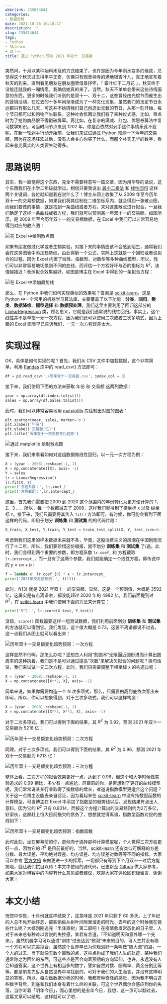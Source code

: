 ```yaml
---
abbrlink: 735074641
categories:
- 数据分析
date: 2021-10-26 16:10:47
description: ''
slug: 735074641
tags:
- Python
- Sklearn
- 双十一
title: 通过 Python 预测 2021 年双十一交易额
---
```


突然间，十月以某种始料未及的方式结束了，也许是因为今年雨水变多的缘故，总觉得这个秋天过去得平平无奇，仿佛只有观音禅寺的满地银杏叶儿，真正地宣布着秋天的到来，直到看见朋友在朋友圈里借景抒怀，『 霜叶红于二月花 』，秋天终于没能迁就我的一厢情愿，我确信她真的来了。当然，秋天不单单会带来这些诗情画意的东西，更多的时候我们听到的是双十一、双十二，这些曾经由光棍节而催生出的营销活动，在过去的十多年间渐渐成为了一种文化现象，虽然我们的法定节日永远都只有那么几天，可这并不妨碍我们自己创造出无数的节日，从那一刻开始，每个节日都可以和购物产生联系，这种社会氛围让我们有了某种仪式感，比如，零点时为了抢购商品恨不得戳破屏幕。再比如，在复杂的满减、红包、优惠券算法中复习数学知识。可当时间节点来到 1202 年，你是否依然对剁手这件事情乐此不疲呢，在新一轮剁手行动开始前，让我们来试试通过 Python 预测一下今年的交易额，因为在这场狂欢过后，没有人会关心你买了什么，而那个朴实无华的数字，看起来总比真实的人类要生动得多。

# 思路说明

其实，我一直觉得这个东西，完全不需要特意写一篇文章，因为用毕导的话说，这个东西我们在小学二年级就学过。相信只要我说出 [最小二乘法](https://ws.wiki.gaogevip.com/wiki/最小二乘法) 和 [线性回归](https://zh.wikipedia.ryancray.com/zh-hans/線性回歸) 这样两个关键词，各位就知道我在说什么了！博主从网上收集了从 2009 年至今历年双十一的交易额数据，如果我们将其绘制在二维坐标系内，就会得到一张散点图，而我们要做的事情，就是找到一条曲线或者方程，来对这些散点进行拟合，一旦我们确定了这样一条曲线或者方程，我们就可以预测某一年双十一的交易额。如图所示，是 2009 年至今历年双十一的交易额数据，在 Excel 中我们可以非常容易地得到对应的散点图：

![在 Excel 中绘制散点图](https://i.loli.net/2021/10/27/mf3h4oXLiswzPOq.png)

如果有朋友做过化学或者生物实验，对接下来的事情应该不会感到陌生，通常我们会在这类图表中添加趋势线，由此得到一个公式，实际上这就是一个回归或者说拟合的过程，因为 Excel 内置了线性、指数型、对数型等多种曲线模型，所以，我们可以非常容易地切换到不同的曲线，而评估一个方程好坏与否的指标为 $R^2$，该值越接近 1 表示拟合效果越好，如图是博主在 Excel 中得到的一条拟合方程：

![在 Excel 中添加趋势线](https://i.loli.net/2021/10/27/D5xHLIfrJsZNi1B.png)

那么，在 Python 中我们如何实现类似的效果呢？答案是 [scikit-learn](https://scikit-learn.org.cn/)，这是 Python 中一个常用的机器学习算法库，主要覆盖了以下功能：**分类**、**回归**、**聚类**、**数据降维**、**模型选择** 和 **数据预处理**，我们这里主要利用了回归这部分的 [LinearRegression](https://scikit-learn.org.cn/view/394.html) 类，顾名思义，它就是我们通常说的线性回归。事实上，这个线性并不是单指一元一次方程，因为我们还可以使用二次或者三次多项式，因为上面的 Excel 图表早已告诉我们，一元一次方程误差太大。

# 实现过程

OK，具体是如何实现的呢？首先，我们从 CSV 文件中加载数据，这个非常简单，利用 [Pandas](https://pandas.pydata.org/) 库中的 read_csv() 方法即可：

```python
df = pd.read_csv('./历年双十一交易额.csv', index_col = 0)
```

接下来，我们使用下面的方法来获取 年份 和 交易额 这两列数据：

```python
year = np.array(df.index.tolist())
sales = np.array(df.Sales.tolist())
```
此时，我们可以非常容易地用 [matplotlib](https://matplotlib.org) 库绘制出对应的图表：

```python
plt.scatter(year, sales, marker='o')
plt.xlabel('年份')
plt.ylabel('交易额(亿)')
plt.title('历年双十一交易额变化趋势')
```

![通过 matplotlib 绘制散点图](https://i.loli.net/2021/10/27/wD2b8lhjmIsETeP.png)

接下来，我们来看看如何对这组数据做线性回归，以一元一次方程为例：

```python
X = (year - 2008).reshape(-1, 1)
X = np.concatenate([X], axis= -1)
Y = sales
lr = LinearRegression()
lr.fit(X, Y)
print('方程系数：', lr.coef_)
print('方程截距：',lr.intercept_)
```

这里，首先我们需要把 2009 到 2020 这个范围内的年份转化为更方便计算的 1、2、3 ...，所以，每一个数都减去了 2008，这样我们就得到了横坐标 `X` 以及 纵坐标 `Y`。接下来，我们只需要将其传入 `fit()` 方法即可。有时候，你可能会看到下面这样的代码，即用于划分 **训练集** 和 **测试集** 的的代码片段：

```python
X_train, X_test, Y_train, Y_test = train_test_split(X, Y, test_size=0.3, random_state=0)
```

考虑到我们这里的样本数据本来就不多，毕竟，这股消费主义的风潮在中国刚刚流行了十二年，所以，我们要珍惜这份福报，就不划分 **训练集** 和 **测试集** 了(逃。此时，我们会得到两个重要的参数，即方程系数 `lr.coef_` 和 方程截取 `lr.intercept_`，而一旦有了这两个参数，我们就能确定一个线性方程，即传说中的 $y=ax+b$ :

```python
f = lambda x: lr.coef_[0] * x + lr.intercept_
print('2021年交易额预测：', f(13))
```

此时，f(13) 就是 2021 年双十一的交易额，显然，这是一个预测值，大概是 3592 亿，这属实是有点离谱啦，都没能超过 2020 年的 4982 亿，我们前面提到过 $R^2$，在 [scikit-learn](https://scikit-learn.org.cn/) 中我们使用下面的方法来计算它：

```python
print('R^2：', lr.score(X_test, Y_test))
```

没错，`score()` 函数需要这样一组测试数据，我们利用前面划分 **训练集** 和 **测试集** 的方法就可以得到它。我们发现，这个值大概是 0.73，这要不离谱都说不过去，这一点我们从图上就可以看出来：

![历年双十一交易额变化趋势预测：一次方程](https://i.loli.net/2021/10/27/UerVa9mZ5NSPwTC.png)

这样显然不行啊，那怎么办呢？遥想古人利用“割圆术”无限逼近圆形进而计算出圆周率的这种执着，我们是不是可以通过提高“次数”来解决欠拟合的问题呢？换句话说，我们来试试一元二次方程，此时，我们只需要调整下横坐标 `X` 的构造过程：

```python
X = (year - 2008).reshape(-1, 1)
X = np.concatenate([X**2, X], axis= -1)
```
简单来说，如果你需要构造一个 N 次多项式，那么，只需要由高到底依次写出来即可，所以，你可以想象得到，对于三次多项式，我们可以这样构造：

```python
X = (year - 2008).reshape(-1, 1)
X = np.concatenate([X**3, X**2, X], axis= -1)
```
对于二次多项式，我们可以得到下面的结果，其 $R^2$ 为 0.92，预测 2021 年双十一交易额为 5218 亿：

![历年双十一交易额变化趋势预测：二次方程](https://i.loli.net/2021/10/27/1RF3LtQr4pTidb6.png)

同理，对于三次多项式，我们可以得到下面的结果，其 $R^2$ 为 0.96，预测 2021 年双十一交易额为 6213 亿：

![历年双十一交易额变化趋势预测：三次方程](https://i.loli.net/2021/10/27/DlHcQUIXf1pORob.png)

整体上看，三次方程的拟合效果更好一点，达到了 0.96，但这个和大学时候做实验追求的 0.99 相比，多少有一点尴尬，屏幕前的你，是否想到了更好的曲线模型呢，我们常常说某某行业取得了指数级的增长，难道说指数模型更适合这个问题？关于这一点博主没能去亲自验证，因为看起来在 [scikit-learn](https://scikit-learn.org.cn/) 中没有指数型函数的计算模型，可当博主在 Excel 中添加了指数型的趋势线以后，发现结果有点出人意料，因为它的 $R^2$ 只有 0.8314，而按这个方程计算出的交易额则约为2万多亿，好家伙，这都赶上恒大目前拖欠的债务了，想想就觉得离谱，指数型函数对应的曲线如下：

![历年双十一交易额变化趋势预测：指数函数](https://i.loli.net/2021/10/27/ZBN5RgXiqUDLym3.png)

此时此刻，坐在屏幕前的你，更倾向于选择那种计算模型呢，个人觉得三次方程更好一点，因为它的 $R^2$ 是目前最好的，当然，[scikit-learn](https://scikit-learn.org.cn/) 还有类似可解释的方差分数、最大误差、平均绝对误差、均方误差、均方误差对数等等不同的指标，大家可以参考 [官方文档](http://scikit-learn.org.cn/view/93.html#3.3.4%20%E5%9B%9E%E5%BD%92%E6%8C%87%E6%A0%87) 来做更进一步的探索，一切都只有等到下个月双十一过后方能揭晓，就让我们拭目以待！本文中使用的源代码，已更新至 [Github](https://hub.fastgit.org/Regularly-Archive/2021/tree/master/src/11.11) 供大家参考，如果大家对博客中的内容有什么意见或者建议，欢迎大家在评论区积极留言，谢谢大家！

# 本文小结

恍惚中惊觉，十月份就这样结束了，这意味是 2021 年只剩下 60 多天。上了年纪的人总不免开始怀念，那些偷偷从树叶间隙里溜走的时光，去年的这个时候我在做些什么呢？大概刚刚追完「半泽直树」第二部吧！在疫情愈发常态化的日子里，人对于未来总有种难以言说的失控感，某君有言道，『不知道明天和意外哪一个先来』，虽然机器学习可以通过“训练”过去达到“预测”未来的目的，可人生并没有哪一个方程可以完美拟合，虽然这个世界早已为你规划好一条叫做“随大流”的路，一个人的过去、当下就像无数个离散的点，这些点构成了我们人生的轨迹，某种我们通常称之为回忆的东西，可这些点是否会向着预期的方向延伸，也许，永远没有人会知道答案，这个世界上有相当多的数字，譬如自然对数、圆周率、黄金分割比等等，都是前辈先哲从自然世界中寻找到的，可对于我们的人生而言，并没有这样明显的答案，所以，每次做数据分析的时候，我都有种奇怪的感觉，因为我不明白这些数字背后，到底和我们本身有着什么样的关联，可这个世界偶尔会感应到你的失落，当你听着「明年今日」，而心里想的是去年今日，我想，这一页可以翻过去，这篇文章可以结尾，这样就可以了吧...